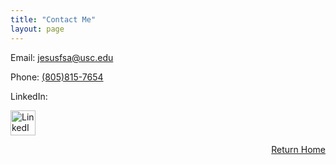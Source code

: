 ```yaml
---
title: "Contact Me"
layout: page 
---
```


Email: [jesusfsa@usc.edu](mailto:jesusfsa@usc.edu) 

Phone: [(805)815-7654](tel:+18058157654)

<script src="https://platform.linkedin.com/badges/js/profile.js" async defer type="text/javascript"></script>
LinkedIn:
<div class="badge-base LI-profile-badge" data-locale="en_US" data-size="medium" data-theme="dark" data-type="VERTICAL" data-vanity="jesus-sanchez1" data-version="v1">
  <a class="badge-base__link LI-simple-link" href="https://www.linkedin.com/in/jesus-sanchez1?trk=profile-badge">Jesus Sanchez</a>
</div>

<style>
  .badge-base__link {
    display: none; /* Hides the Jesus Sanchez link */
  }
</style>


<a href="https://www.linkedin.com/in/jesus-sanchez1" target="_blank">
  <img src="https://cdn-icons-png.flaticon.com/512/174/174857.png" alt="LinkedIn Profile" width="40" height="40">
</a>



<div style="text-align: right;">
  
  <a href="/index">Return Home</a>
  
</div>
